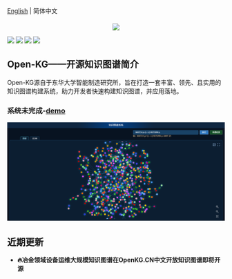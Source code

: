 [English](README.md) | 简体中文

<p align="center">
 <img src="./doc/OpenKG.png" align="middle" width = "300"/>
<p align="center">
<p align="left">
    <a href="./LICENSE"><img src="https://img.shields.io/badge/license-Apache%202-dfd.svg"></a>
    <a href=""><img src="https://img.shields.io/badge/python-3.7+-aff.svg"></a>
    <a href=""><img src="https://img.shields.io/badge/os-linux%2C%20win%2C%20mac-pink.svg"></a>
    <a href=""><img src="https://img.shields.io/pypi/format/PaddleOCR?color=c77"></a>
</p>

## Open-KG——开源知识图谱简介
Open-KG源自于东华大学智能制造研究所，旨在打造一套丰富、领先、且实用的知识图谱构建系统，助力开发者快速构建知识图谱，并应用落地。

### 系统未完成-[demo](http://124.221.220.105:8088/neo4j/#/)
<div align="center">
    <img src="./doc/non.png" width="800">
</div>

## 近期更新

- **🔥冶金领域设备运维大规模知识图谱在OpenKG.CN中文开放知识图谱即将开源**
